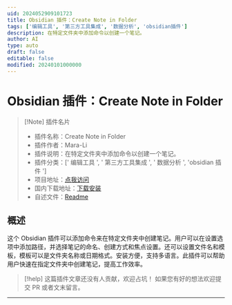 ```yaml
---
uid: 2024052909101723
title: Obsidian 插件：Create Note in Folder
tags: ['编辑工具', '第三方工具集成', '数据分析', 'obsidian插件']
description: 在特定文件夹中添加命令以创建一个笔记。
author: AI
type: auto
draft: false
editable: false
modified: 20240101000000
---
```


# Obsidian 插件：Create Note in Folder

> [!Note] 插件名片
> - 插件名称：Create Note in Folder
> - 插件作者：Mara-Li
> - 插件说明：在特定文件夹中添加命令以创建一个笔记。
> - 插件分类：[' 编辑工具 ', ' 第三方工具集成 ', ' 数据分析 ', 'obsidian 插件 ']
> - 项目地址：[点我访问](https://github.com/Lisandra-dev/obsidian-create-note-in-folder)
> - 国内下载地址：[下载安装](https://pkmer.cn/products/plugin/pluginMarket/?create-note-in-folder)
> - 自述文件：[Readme](https://ghproxy.net/https://raw.githubusercontent.com/Mara-Li/obsidian-create-note-in-folder/master/README.md)

## 概述

这个 Obsidian 插件可以添加命令来在特定文件夹中创建笔记。用户可以在设置选项中添加路径，并选择笔记的命名、创建方式和焦点设置。还可以设置文件名和模板，模板可以是文件夹名称或日期格式。安装方便，支持多语言。此插件可以帮助用户快速在指定文件夹中创建笔记，提高工作效率。

> [!help]
> 这篇插件文章还没有人贡献，欢迎占坑！
> 如果您有好的想法欢迎提交 PR 或者文末留言。

---




